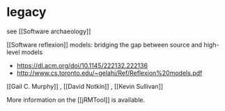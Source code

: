 # legacy

see [[Software archaeology]]


[[Software reflexion]] models: bridging the gap between source and high-level models

- https://dl.acm.org/doi/10.1145/222132.222136
- http://www.cs.toronto.edu/~gelahi/Ref/Reflexion%20models.pdf

[[Gail C. Murphy]] , [[David Notkin]] , [[Kevin Sullivan]]




More information on the [[jRMTool]] is available.